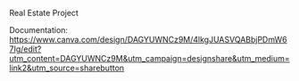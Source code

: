 Real Estate Project

Documentation:
https://www.canva.com/design/DAGYUWNCz9M/4lkgJUASVQABbjPDmW67Ig/edit?utm_content=DAGYUWNCz9M&utm_campaign=designshare&utm_medium=link2&utm_source=sharebutton

